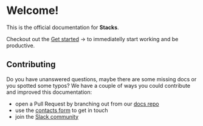 # Welcome!

This is the official documentation for **Stacks**.

Checkout out the [Get started](/general/layout.md) → to immediatelly start working and be productive.

## Contributing

Do you have unanswered questions, maybe there are some missing docs or you spotted some typos? We have a couple of ways you could contribute and improved this documentation:

- open a Pull Request by branching out from our [docs repo](https://github.com/stacks-task-manager/docs)
- use the [contacts form](https://stacks.rocks/contact/) to get in touch
- join the [Slack community](https://join.slack.com/t/stacks-org/shared_invite/zt-natddgch-Vi8O7AC8i2KIWxtWTzWllQ)